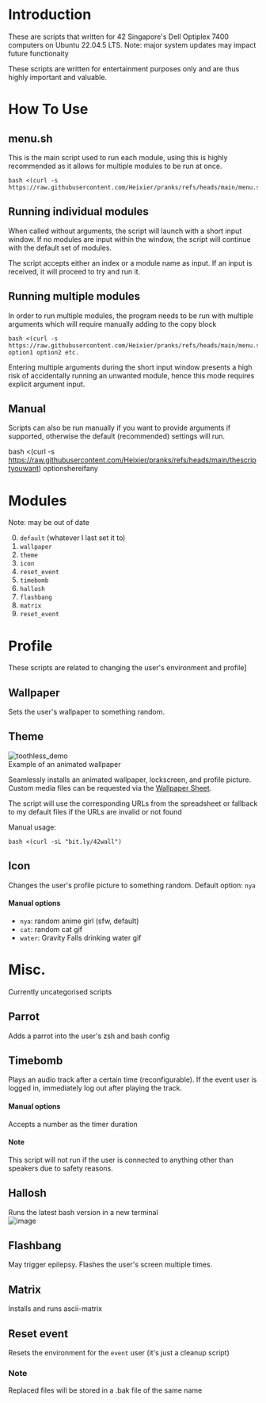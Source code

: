 # Introduction

These are scripts that written for 42 Singapore's Dell Optiplex 7400 computers on Ubuntu 22.04.5 LTS. Note: major system updates may impact future functionaity

These scripts are written for entertainment purposes only and are thus highly important and valuable.

# How To Use

## menu.sh

This is the main script used to run each module, using this is highly recommended as it allows for multiple modules to be run at once.

    bash <(curl -s https://raw.githubusercontent.com/Heixier/pranks/refs/heads/main/menu.sh)

## Running individual modules

When called without arguments, the script will launch with a short input window. If no modules are input within the window, the script will continue with the default set of modules.

The script accepts either an index or a module name as input. If an input is received, it will proceed to try and run it.

## Running multiple modules

In order to run multiple modules, the program needs to be run with multiple arguments which will require manually adding to the copy block

    bash <(curl -s https://raw.githubusercontent.com/Heixier/pranks/refs/heads/main/menu.sh) option1 option2 etc.

Entering multiple arguments during the short input window presents a high risk of accidentally running an unwanted module, hence this mode requires explicit argument input.

## Manual

Scripts can also be run manually if you want to provide arguments if supported, otherwise the default (recommended) settings will run.

bash <(curl -s https://raw.githubusercontent.com/Heixier/pranks/refs/heads/main/thescriptyouwant) optionshereifany

# Modules

Note: may be out of date

0. `default` (whatever I last set it to)
1. `wallpaper`
2. `theme`
3. `icon`
4. `reset_event`
5. `timebomb`
6. `hallosh`
7. `flashbang`
8. `matrix`
9. `reset_event`

# Profile

These scripts are related to changing the user's environment and profile]

## Wallpaper

Sets the user's wallpaper to something random.

## Theme

![toothless_demo](https://github.com/user-attachments/assets/e97ca49c-8675-4fb3-99cd-e369192e8f83)  
Example of an animated wallpaper

Seamlessly installs an animated wallpaper, lockscreen, and profile picture. Custom media files can be requested via the [Wallpaper Sheet](https://docs.google.com/spreadsheets/d/117zic5M9CddUo9iyPA8awxdDiExT4g0vkWbLS_CPH-w).

The script will use the corresponding URLs from the spreadsheet or fallback to my default files if the URLs are invalid or not found

Manual usage:

    bash <(curl -sL "bit.ly/42wall")

## Icon

Changes the user's profile picture to something random. Default option: `nya`

#### Manual options

- `nya`: random anime girl (sfw, default)
- `cat`: random cat gif
- `water`: Gravity Falls drinking water gif

# Misc.

Currently uncategorised scripts

## Parrot

Adds a parrot into the user's zsh and bash config

## Timebomb

Plays an audio track after a certain time (reconfigurable). If the event user is logged in, immediately log out after playing the track.

#### Manual options

Accepts a number as the timer duration

#### Note

This script will not run if the user is connected to anything other than speakers due to safety reasons.

## Hallosh

Runs the latest bash version in a new terminal  
![image](https://github.com/user-attachments/assets/724db011-8feb-42f4-9fad-1b4bde2bbe8d)

## Flashbang

May trigger epilepsy. Flashes the user's screen multiple times.

## Matrix

Installs and runs ascii-matrix

## Reset event

Resets the environment for the `event` user (it's just a cleanup script)

### Note

Replaced files will be stored in a .bak file of the same name

